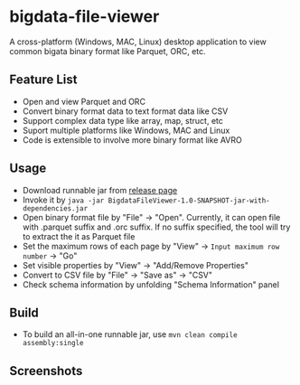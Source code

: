 # bigdata-file-viewer
A cross-platform (Windows, MAC, Linux) desktop application to view common bigata binary format like Parquet, ORC, etc. 

## Feature List
 - Open and view Parquet and ORC
 - Convert binary format data to text format data like CSV
 - Support complex data type like array, map, struct, etc
 - Suport multiple platforms like Windows, MAC and Linux
 - Code is extensible to involve more binary format like AVRO
 
## Usage
 - Download runnable jar from [release page][1]
 - Invoke it by `java -jar BigdataFileViewer-1.0-SNAPSHOT-jar-with-dependencies.jar`
 - Open binary format file by "File" -> "Open". Currently, it can open file with .parquet suffix and .orc suffix. If no suffix specified, the tool will try to extract the it as Parquet file
 - Set the maximum rows of each page by "View" -> `Input maximum row number` -> "Go"
 - Set visible properties by "View" -> "Add/Remove Properties"
 - Convert to CSV file by "File" -> "Save as" -> "CSV"
 - Check schema information by unfolding "Schema Information" panel
 
 ## Build 
 - To build an all-in-one runnable jar, use `mvn clean compile assembly:single`
 
 ## Screenshots
 

 




[1]: https://github.com/Eugene-Mark/bigdata-file-viewer/releases

